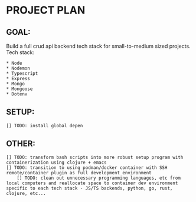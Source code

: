 # PROJECT PLAN

## GOAL:

Build a full crud api backend tech stack for small-to-medium sized projects. Tech stack:

    * Node
    * Nodemon
    * Typescript
    * Express
    * Mongo
    * Mongoose
    * Dotenv

## SETUP:

    [] TODO: install global depen

## OTHER:

    [] TODO: transform bash scripts into more robust setup program with containerization using clojure + emacs
    [] TODO: transition to using podman/docker container with SSH remote/container plugin as full development environment
        [] TODO: clean out unnecessary programming languages, etc from local computers and reallocate space to container dev environment specific to each tech stack - JS/TS backends, python, go, rust, clojure, etc...